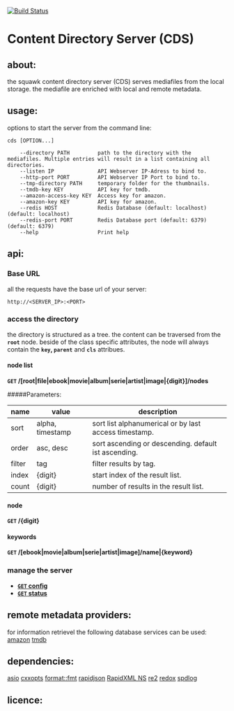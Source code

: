 [![Build Status](https://travis-ci.org/squawkcpp/cds.svg?branch=master)](https://travis-ci.org/squawkcpp/cds)

# Content Directory Server (CDS)

## about:

the squawk content directory server (CDS) serves mediafiles from the local storage. the mediafile are enriched with local and remote metadata.

## usage:

options to start the server from the command line:

```
cds [OPTION...]

    --directory PATH         path to the directory with the mediafiles. Multiple entries will result in a list containing all directories.
    --listen IP              API Webserver IP-Adress to bind to.
    --http-port PORT         API Webserver IP Port to bind to.
    --tmp-directory PATH     temporary folder for the thumbnails.
    --tmdb-key KEY           API key for tmdb.
    --amazon-access-key KEY  Access key for amazon.
    --amazon-key KEY         API key for amazon.
    --redis HOST             Redis Database (default: localhost) (default: localhost)
    --redis-port PORT        Redis Database port (default: 6379) (default: 6379)
    --help                   Print help
```

## api:

### Base URL

all the requests have the base url of your server:

```http://<SERVER_IP>:<PORT>```

### access the directory

the directory is structured as a tree. the content can be traversed from the **`root`** node.
beside of the class specific attributes, the node will always contain the **`key`, `parent`** and **`cls`** attribues.

#### node list

**<code>GET</code> /[root|file|ebook|movie|album|serie|artist|image|{digit}]/nodes**

#####Parameters:

 name | value | description
 ------------ | ------------- | -------------
 sort | alpha, timestamp | sort list alphanumerical or by last access timestamp.
 order | asc, desc | sort ascending or descending. default ist ascending.
 filter | tag | filter results by tag.
 index | {digit} | start index of the result list.
 count | {digit} | number of results in the result list.

#### node

**<code>GET</code> /{digit}**

#### keywords

**<code>GET</code> /[ebook|movie|album|serie|artist|image]/name|{keyword}**

### manage the server

- **[<code>GET</code> config](https://github.com/500px/api-documentation/blob/master/endpoints/photo/GET_photos.md)**
- **[<code>GET</code> status](https://github.com/500px/api-documentation/blob/master/endpoints/photo/GET_photos.md)**

## remote metadata providers:

for information retrievel the following database services can be used:
[amazon]()
[tmdb]()

## dependencies:

[asio](http://think-async.com) [cxxopts](https://github.com/jarro2783/cxxopts) [format::fmt](https://github.com/fmtlib/fmt)
[rapidjson](https://github.com/miloyip/rapidjson) [RapidXML NS](https://github.com/svgpp/rapidxml_ns)
[re2](https://github.com/google/re2) [redox](https://github.com/hmartiro/redox) [spdlog](https://github.com/gabime/spdlog)

## licence:
